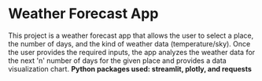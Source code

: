 # Weather Forecast App
This project is a weather forecast app that allows the user to select a place, the number of days, and the kind of weather data 
(temperature/sky). Once the user provides the required inputs, the app analyzes the weather data for the next 'n' number of days for the given place
and provides a data visualization chart.
**Python packages used: streamlit, plotly, and requests**
